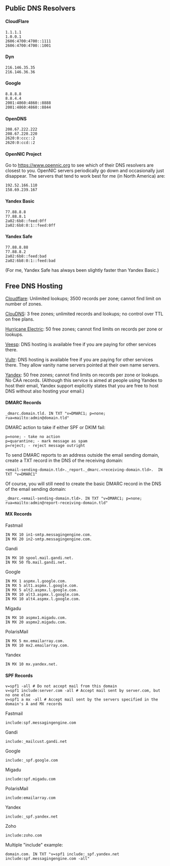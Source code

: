 ## Public DNS Resolvers
#### CloudFlare
```
1.1.1.1
1.0.0.1
2606:4700:4700::1111
2606:4700:4700::1001
```
#### Dyn
```
216.146.35.35
216.146.36.36
```
#### Google
```
8.8.8.8
8.8.4.4
2001:4860:4860::8888
2001:4860:4860::8844
```
#### OpenDNS
```
208.67.222.222
208.67.220.220
2620:0:ccc::2
2620:0:ccd::2
```
#### OpenNIC Project
Go to https://www.opennic.org to see which of their DNS resolvers are closest to you. OpenNIC servers periodically go down and occasionally just disappear. The servers that tend to work best for me (in North America) are:
```
192.52.166.110
158.69.239.167
```
#### Yandex Basic
```
77.88.8.8
77.88.8.1
2a02:6b8::feed:0ff
2a02:6b8:0:1::feed:0ff
```
#### Yandex Safe
```
77.88.8.88
77.88.8.2
2a02:6b8::feed:bad
2a02:6b8:0:1::feed:bad
```
(For me, Yandex Safe has always been slightly faster than Yandex Basic.)

## Free DNS Hosting
[Cloudflare](https://www.cloudflare.com/): Unlimited lookups; 3500 records per zone; cannot find limit on number of zones.

[ClouDNS](https://www.cloudns.net/): 3 free zones; unlimited records and lookups; no control over TTL on free plans.

[Hurricane Electric](http://dns.he.net/): 50 free zones; cannot find limits on records per zone or lookups.

[Veesp](https://veesp.com/): DNS hosting is available free if you are paying for other services there.

[Vultr](https://www.vultr.com/docs/introduction-to-vultr-dns): DNS hosting is available free if you are paying for other services there. They allow vanity name servers pointed at their own name servers.

[Yandex](https://domain.yandex.com/): 50 free zones; cannot find limits on records per zone or lookups. No CAA records. (Although this service is aimed at people using Yandex to host their email, Yandex support explicitly states that you are free to host DNS without also hosting your email.) 

#### DMARC Records
```
_dmarc.domain.tld. IN TXT "v=DMARC1; p=none; rua=mailto:admin@domain.tld"
```
DMARC action to take if either SPF or DKIM fail:
```
p=none; - take no action
p=quarantine; - mark message as spam
p=reject; - reject message outright
```
To send DMARC reports to an address outside the email sending domain, create a TXT record in the DNS of the receiving domain:
```
<email-sending-domain.tld>._report._dmarc.<receiving-domain.tld>.  IN TXT "v=DMARC1"
```
Of course, you will still need to create the basic DMARC record in the DNS of the email sending domain:
```
_dmarc.<email-sending-domain.tld>. IN TXT "v=DMARC1; p=none; rua=mailto:admin@report-receiving-domain.tld"
```
#### MX Records

Fastmail
```
IN MX 10 in1-smtp.messagingengine.com.
IN MX 20 in2-smtp.messagingengine.com.
```
Gandi
```
IN MX 10 spool.mail.gandi.net.
IN MX 50 fb.mail.gandi.net.
```
Google
```
IN MX 1 aspmx.l.google.com.
IN MX 5 alt1.aspmx.l.google.com.
IN MX 5 alt2.aspmx.l.google.com.
IN MX 10 alt3.aspmx.l.google.com.
IN MX 10 alt4.aspmx.l.google.com.
```
Migadu
```
IN MX 10 aspmx1.migadu.com.
IN MX 20 aspmx2.migadu.com.
```
PolarisMail
```
IN MX 5 mx.emailarray.com.
IN MX 10 mx2.emailarray.com.
```
Yandex
```
IN MX 10 mx.yandex.net.
```
#### SPF Records
```
v=spf1 -all # Do not accept mail from this domain
v=spf1 include:server.com -all # Accept mail sent by server.com, but no one else
v=spf1 a mx -all # Accept mail sent by the servers specified in the domain's A and MX records
```
Fastmail
```
include:spf.messagingengine.com
```
Gandi
```
include:_mailcust.gandi.net
```
Google
```
include:_spf.google.com
```
Migadu
```
include:spf.migadu.com
```
PolarisMail
```
include:emailarray.com
```
Yandex
```
include:_spf.yandex.net
```
Zoho
```
include:zoho.com
```
Multiple "include" example:
```
domain.com. IN TXT "v=spf1 include:_spf.yandex.net include:spf.messagingengine.com -all"
```
